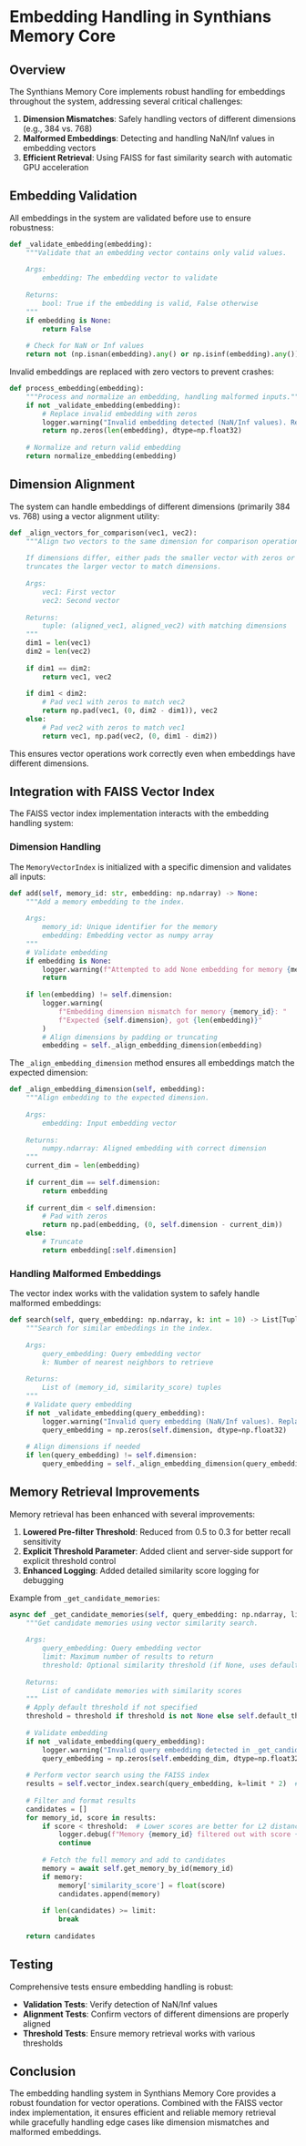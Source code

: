# Embedding Handling in Synthians Memory Core

## Overview

The Synthians Memory Core implements robust handling for embeddings throughout the system, addressing several critical challenges:

1. **Dimension Mismatches**: Safely handling vectors of different dimensions (e.g., 384 vs. 768)
2. **Malformed Embeddings**: Detecting and handling NaN/Inf values in embedding vectors
3. **Efficient Retrieval**: Using FAISS for fast similarity search with automatic GPU acceleration

## Embedding Validation

All embeddings in the system are validated before use to ensure robustness:

```python
def _validate_embedding(embedding):
    """Validate that an embedding vector contains only valid values.
    
    Args:
        embedding: The embedding vector to validate
        
    Returns:
        bool: True if the embedding is valid, False otherwise
    """
    if embedding is None:
        return False
        
    # Check for NaN or Inf values
    return not (np.isnan(embedding).any() or np.isinf(embedding).any())
```

Invalid embeddings are replaced with zero vectors to prevent crashes:

```python
def process_embedding(embedding):
    """Process and normalize an embedding, handling malformed inputs."""
    if not _validate_embedding(embedding):
        # Replace invalid embedding with zeros
        logger.warning("Invalid embedding detected (NaN/Inf values). Replacing with zeros.")
        return np.zeros(len(embedding), dtype=np.float32)
    
    # Normalize and return valid embedding
    return normalize_embedding(embedding)
```

## Dimension Alignment

The system can handle embeddings of different dimensions (primarily 384 vs. 768) using a vector alignment utility:

```python
def _align_vectors_for_comparison(vec1, vec2):
    """Align two vectors to the same dimension for comparison operations.
    
    If dimensions differ, either pads the smaller vector with zeros or
    truncates the larger vector to match dimensions.
    
    Args:
        vec1: First vector
        vec2: Second vector
        
    Returns:
        tuple: (aligned_vec1, aligned_vec2) with matching dimensions
    """
    dim1 = len(vec1)
    dim2 = len(vec2)
    
    if dim1 == dim2:
        return vec1, vec2
    
    if dim1 < dim2:
        # Pad vec1 with zeros to match vec2
        return np.pad(vec1, (0, dim2 - dim1)), vec2
    else:
        # Pad vec2 with zeros to match vec1
        return vec1, np.pad(vec2, (0, dim1 - dim2))
```

This ensures vector operations work correctly even when embeddings have different dimensions.

## Integration with FAISS Vector Index

The FAISS vector index implementation interacts with the embedding handling system:

### Dimension Handling

The `MemoryVectorIndex` is initialized with a specific dimension and validates all inputs:

```python
def add(self, memory_id: str, embedding: np.ndarray) -> None:
    """Add a memory embedding to the index.
    
    Args:
        memory_id: Unique identifier for the memory
        embedding: Embedding vector as numpy array
    """
    # Validate embedding
    if embedding is None:
        logger.warning(f"Attempted to add None embedding for memory {memory_id}")
        return
        
    if len(embedding) != self.dimension:
        logger.warning(
            f"Embedding dimension mismatch for memory {memory_id}: "
            f"Expected {self.dimension}, got {len(embedding)}"
        )
        # Align dimensions by padding or truncating
        embedding = self._align_embedding_dimension(embedding)
```

The `_align_embedding_dimension` method ensures all embeddings match the expected dimension:

```python
def _align_embedding_dimension(self, embedding):
    """Align embedding to the expected dimension.
    
    Args:
        embedding: Input embedding vector
        
    Returns:
        numpy.ndarray: Aligned embedding with correct dimension
    """
    current_dim = len(embedding)
    
    if current_dim == self.dimension:
        return embedding
        
    if current_dim < self.dimension:
        # Pad with zeros
        return np.pad(embedding, (0, self.dimension - current_dim))
    else:
        # Truncate
        return embedding[:self.dimension]
```

### Handling Malformed Embeddings

The vector index works with the validation system to safely handle malformed embeddings:

```python
def search(self, query_embedding: np.ndarray, k: int = 10) -> List[Tuple[str, float]]:
    """Search for similar embeddings in the index.
    
    Args:
        query_embedding: Query embedding vector
        k: Number of nearest neighbors to retrieve
        
    Returns:
        List of (memory_id, similarity_score) tuples
    """
    # Validate query embedding
    if not _validate_embedding(query_embedding):
        logger.warning("Invalid query embedding (NaN/Inf values). Replacing with zeros.")
        query_embedding = np.zeros(self.dimension, dtype=np.float32)
    
    # Align dimensions if needed
    if len(query_embedding) != self.dimension:
        query_embedding = self._align_embedding_dimension(query_embedding)
```

## Memory Retrieval Improvements

Memory retrieval has been enhanced with several improvements:

1. **Lowered Pre-filter Threshold**: Reduced from 0.5 to 0.3 for better recall sensitivity
2. **Explicit Threshold Parameter**: Added client and server-side support for explicit threshold control
3. **Enhanced Logging**: Added detailed similarity score logging for debugging

Example from `_get_candidate_memories`:

```python
async def _get_candidate_memories(self, query_embedding: np.ndarray, limit: int, threshold: Optional[float] = None) -> List[Dict[str, Any]]:
    """Get candidate memories using vector similarity search.
    
    Args:
        query_embedding: Query embedding vector
        limit: Maximum number of results to return
        threshold: Optional similarity threshold (if None, uses default)
        
    Returns:
        List of candidate memories with similarity scores
    """
    # Apply default threshold if not specified
    threshold = threshold if threshold is not None else self.default_threshold
    
    # Validate embedding
    if not _validate_embedding(query_embedding):
        logger.warning("Invalid query embedding detected in _get_candidate_memories")
        query_embedding = np.zeros(self.embedding_dim, dtype=np.float32)
    
    # Perform vector search using the FAISS index
    results = self.vector_index.search(query_embedding, k=limit * 2)  # Get extra results for filtering
    
    # Filter and format results
    candidates = []
    for memory_id, score in results:
        if score < threshold:  # Lower scores are better for L2 distance
            logger.debug(f"Memory {memory_id} filtered out with score {score} (threshold: {threshold})")
            continue
            
        # Fetch the full memory and add to candidates
        memory = await self.get_memory_by_id(memory_id)
        if memory:
            memory['similarity_score'] = float(score)
            candidates.append(memory)
            
        if len(candidates) >= limit:
            break
            
    return candidates
```

## Testing

Comprehensive tests ensure embedding handling is robust:

- **Validation Tests**: Verify detection of NaN/Inf values
- **Alignment Tests**: Confirm vectors of different dimensions are properly aligned
- **Threshold Tests**: Ensure memory retrieval works with various thresholds

## Conclusion

The embedding handling system in Synthians Memory Core provides a robust foundation for vector operations. Combined with the FAISS vector index implementation, it ensures efficient and reliable memory retrieval while gracefully handling edge cases like dimension mismatches and malformed embeddings.
